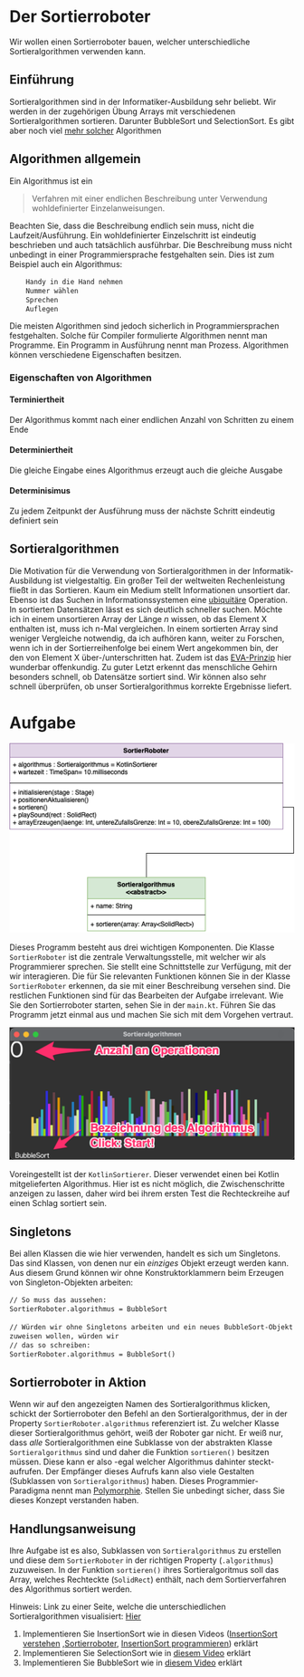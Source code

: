 # Der Sortierroboter

Wir wollen einen Sortierroboter bauen, welcher unterschiedliche Sortieralgorithmen verwenden kann.

## Einführung
Sortieralgorithmen sind in der Informatiker-Ausbildung sehr beliebt. Wir werden in der zugehörigen Übung Arrays mit verschiedenen Sortieralgorithmen sortieren.
Darunter BubbleSort und SelectionSort. Es gibt aber noch viel [mehr solcher](https://de.wikipedia.org/wiki/Sortierverfahren) Algorithmen

## Algorithmen allgemein

Ein Algorithmus ist ein
> Verfahren mit einer endlichen Beschreibung unter Verwendung wohldefinierter Einzelanweisungen.
 
Beachten Sie, dass die Beschreibung endlich sein muss, nicht die Laufzeit/Ausführung. Ein wohldefinierter Einzelschritt ist eindeutig beschrieben und auch tatsächlich ausführbar.
Die Beschreibung muss nicht unbedingt in einer Programmiersprache festgehalten sein. Dies ist zum Beispiel auch ein Algorithmus:

```
    Handy in die Hand nehmen
    Nummer wählen
    Sprechen
    Auflegen
```

Die meisten Algorithmen sind jedoch sicherlich in Programmiersprachen festgehalten. Solche für Compiler formulierte Algorithmen nennt man Programme.
Ein Programm in Ausführung nennt man Prozess. Algorithmen können verschiedene Eigenschaften besitzen.

### Eigenschaften von Algorithmen
#### Terminiertheit
Der Algorithmus kommt nach einer endlichen Anzahl von Schritten zu einem Ende

#### Determiniertheit
Die gleiche Eingabe eines Algorithmus erzeugt auch die gleiche Ausgabe

#### Determinisimus
Zu jedem Zeitpunkt der Ausführung muss der nächste Schritt eindeutig definiert sein

## Sortieralgorithmen

Die Motivation für die Verwendung von Sortieralgorithmen in der Informatik-Ausbildung ist vielgestaltig. Ein großer Teil der weltweiten Rechenleistung fließt in das Sortieren. 
Kaum ein Medium stellt Informationen unsortiert dar. Ebenso ist das Suchen in Informationssystemen eine [ubiquitäre](https://de.wiktionary.org/wiki/ubiquitär) Operation. 
In sortierten Datensätzen lässt es sich deutlich schneller suchen. Möchte ich in einem unsortieren Array der Länge *n* wissen, ob das Element X enthalten ist, muss ich n-Mal vergleichen.
In einem sortierten Array sind weniger Vergleiche notwendig, da ich aufhören kann, weiter zu Forschen, wenn ich in der Sortierreihenfolge bei einem Wert angekommen bin, 
der den von Element X über-/unterschritten hat. Zudem ist das [EVA-Prinzip](https://de.wikipedia.org/wiki/EVA-Prinzip) hier wunderbar offenkundig.
Zu guter Letzt erkennt das menschliche Gehirn besonders schnell, ob Datensätze sortiert sind. Wir können also sehr schnell überprüfen, ob unser Sortieralgorithmus korrekte Ergebnisse liefert.

# Aufgabe

![Fenster](Bilder/Sortieralgorithmen.png)

Dieses Programm besteht aus drei wichtigen Komponenten. Die Klasse `SortierRoboter` ist die zentrale Verwaltungsstelle, mit welcher wir als Programmierer sprechen.
Sie stellt eine Schnittstelle zur Verfügung, mit der wir interagieren. Die für Sie relevanten Funktionen können Sie in der Klasse `SortierRoboter`
erkennen, da sie mit einer Beschreibung versehen sind. 
Die restlichen Funktionen sind für das Bearbeiten der Aufgabe irrelevant. Wie Sie den Sortierroboter starten, sehen Sie in der `main.kt`.
Führen Sie das Programm jetzt einmal aus und machen Sie sich mit dem Vorgehen vertraut.

![Fenster](Bilder/Fenster.png)

Voreingestellt ist der `KotlinSortierer`. Dieser verwendet einen bei Kotlin mitgelieferten Algorithmus.
Hier ist es nicht möglich, die Zwischenschritte anzeigen zu lassen, daher wird bei ihrem ersten Test die 
Rechteckreihe auf einen Schlag sortiert sein.

## Singletons
Bei allen Klassen die wie hier verwenden, handelt es sich um Singletons. Das sind Klassen, von denen
nur ein *einziges* Objekt erzeugt werden kann. Aus diesem Grund können wir ohne Konstruktorklammern beim 
Erzeugen von Singleton-Objekten arbeiten:
```
// So muss das aussehen:
SortierRoboter.algorithmus = BubbleSort

// Würden wir ohne Singletons arbeiten und ein neues BubbleSort-Objekt zuweisen wollen, würden wir
// das so schreiben:
SortierRoboter.algorithmus = BubbleSort()
```


## Sortierroboter in Aktion
Wenn wir auf den angezeigten Namen des Sortieralgorithmus klicken, schickt der Sortierroboter den Befehl
an den Sortieralgorithmus, der in der Property `SortierRoboter.algorithmus` referenziert ist. Zu welcher Klasse
dieser Sortieralgorithmus gehört, weiß der Roboter gar nicht. Er weiß nur, dass *alle* Sortieralgorithmen
eine Subklasse von der abstrakten Klasse `Sortieralgorithmus` sind und daher die Funktion `sortieren()`
besitzen müssen. Diese kann er also -egal welcher Algorithmus dahinter steckt- aufrufen. Der Empfänger
dieses Aufrufs kann also viele Gestalten (Subklassen von `Sortieralgorithmus`) haben. Dieses Programmier-
Paradigma nennt man [Polymorphie](https://de.wikipedia.org/wiki/Polymorphie_(Programmierung)). Stellen Sie
unbedingt sicher, dass Sie dieses Konzept verstanden haben.

## Handlungsanweisung
Ihre Aufgabe ist es also, Subklassen von `Sortieralgorithmus` zu erstellen und diese dem `SortierRoboter` 
in der richtigen Property (`.algorithmus`) zuzuweisen. In der Funktion `sortieren()` ihres Sortieralgoritmus
soll das Array, welches Rechteckte (`SolidRect`) enthält, nach dem Sortierverfahren des Algorithmus
sortiert werden.

Hinweis: Link zu einer Seite, welche die unterschiedlichen Sortieralgorithmen visualisiert: [Hier](https://visualgo.net/en/sorting)

1. Implementieren Sie InsertionSort wie in diesen Videos ([InsertionSort verstehen](https://youtu.be/UXae0Ixv918) ,[Sortierroboter](https://youtu.be/fVgdCvA9FdQ), [InsertionSort programmieren](https://youtu.be/yzzsLi2mDqk)) erklärt
2. Implementieren Sie SelectionSort wie in [diesem Video](https://www.youtube.com/watch?v=Q45ydkcDR8k) erklärt
3. Implementieren Sie BubbleSort wie in [diesem Video](https://www.youtube.com/watch?v=VAZNrIHZ0WE) erklärt


